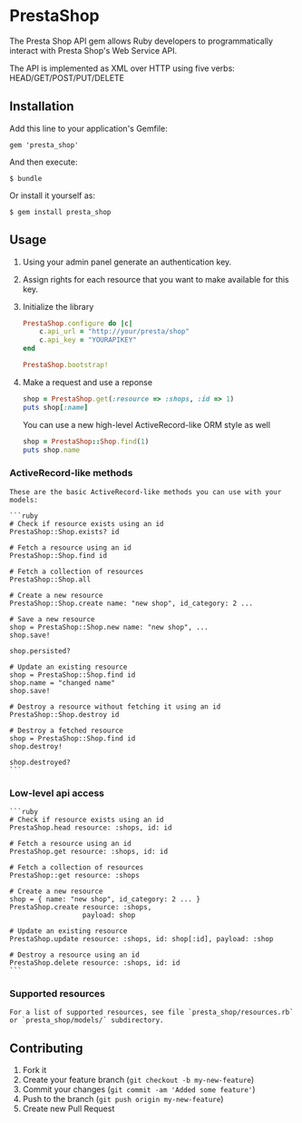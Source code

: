 # PrestaShop

The Presta Shop API gem allows Ruby developers to programmatically interact with Presta Shop's Web Service API.

The API is implemented as XML over HTTP using five verbs: HEAD/GET/POST/PUT/DELETE

## Installation

Add this line to your application's Gemfile:

    gem 'presta_shop'

And then execute:

    $ bundle

Or install it yourself as:

    $ gem install presta_shop

## Usage

1. Using your admin panel generate an authentication key. 
2. Assign rights for each resource that you want to make available for this key.
3. Initialize the library
    
    ```ruby
    PrestaShop.configure do |c|
        c.api_url = "http://your/presta/shop"
        c.api_key = "YOURAPIKEY"
    end

    PrestaShop.bootstrap!
    ```

4. Make a request and use a reponse

    ```ruby
    shop = PrestaShop.get(:resource => :shops, :id => 1)
    puts shop[:name]
    ```

    You can use a new high-level ActiveRecord-like ORM style as well 

    ```ruby
    shop = PrestaShop::Shop.find(1)
    puts shop.name
    ```  
### ActiveRecord-like methods

    These are the basic ActiveRecord-like methods you can use with your models:

    ```ruby
    # Check if resource exists using an id
    PrestaShop::Shop.exists? id

    # Fetch a resource using an id
    PrestaShop::Shop.find id
    
    # Fetch a collection of resources
    PrestaShop::Shop.all
    
    # Create a new resource
    PrestaShop::Shop.create name: "new shop", id_category: 2 ...

    # Save a new resource
    shop = PrestaShop::Shop.new name: "new shop", ...
    shop.save!

    shop.persisted?

    # Update an existing resource
    shop = PrestaShop::Shop.find id
    shop.name = "changed name"
    shop.save!

    # Destroy a resource without fetching it using an id
    PrestaShop::Shop.destroy id

    # Destroy a fetched resource
    shop = PrestaShop::Shop.find id
    shop.destroy!

    shop.destroyed?
    ```
### Low-level api access
    
    ```ruby
    # Check if resource exists using an id
    PrestaShop.head resource: :shops, id: id

    # Fetch a resource using an id
    PrestaShop.get resource: :shops, id: id
    
    # Fetch a collection of resources
    PrestaShop::get resource: :shops
    
    # Create a new resource
    shop = { name: "new shop", id_category: 2 ... }
    PrestaShop.create resource: :shops, 
                      payload: shop 

    # Update an existing resource
    PrestaShop.update resource: :shops, id: shop[:id], payload: :shop

    # Destroy a resource using an id
    PrestaShop.delete resource: :shops, id: id
    ```
### Supported resources

    For a list of supported resources, see file `presta_shop/resources.rb` or `presta_shop/models/` subdirectory.
    
## Contributing

1. Fork it
2. Create your feature branch (`git checkout -b my-new-feature`)
3. Commit your changes (`git commit -am 'Added some feature'`)
4. Push to the branch (`git push origin my-new-feature`)
5. Create new Pull Request
